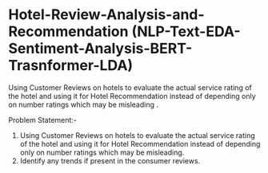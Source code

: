 # Hotel-Review-Analysis-and-Recommendation (NLP-Text-EDA-Sentiment-Analysis-BERT-Trasnformer-LDA)
Using Customer Reviews on hotels to evaluate the actual service rating of the hotel and using it for Hotel Recommendation instead of depending only on number ratings which may be misleading .

Problem Statement:-
1. Using Customer Reviews on hotels to evaluate the actual service rating of the hotel and using it for Hotel Recommendation instead of depending only on number ratings which may be misleading. 
2. Identify any trends if present in the consumer reviews.
